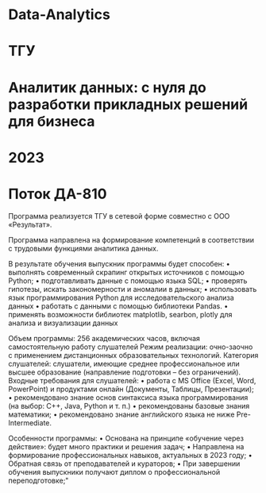 # Data-Analytics
# ТГУ
# Аналитик данных: с нуля до разработки прикладных решений для бизнеса
# 2023
# Поток ДА-810

Программа реализуется ТГУ в сетевой форме совместно с ООО «Результат».

Программа направлена на формирование компетенций в соответствии с трудовыми функциями аналитика данных.

В результате обучения выпускник программы будет способен:
• выполнять современный скрапинг открытых источников с помощью Python;
• подготавливать данные с помощью языка SQL;
• проверять гипотезы, искать закономерности и аномалии в данных;
• использовать язык программирования Python для исследовательского анализа данных
• работать с данными с помощью библиотеки Pandas.
• применять возможности библиотек matplotlib, searbon, plotly для анализа и визуализации данных

Объем программы: 256 академических часов, включая самостоятельную работу слушателей
Режим реализации: очно-заочно с применением дистанционных образовательных технологий.
Категория слушателей: слушатели, имеющие среднее профессиональное или высшее образование (направление подготовки – без ограничений).
Входные требования для слушателей:
• работа с MS Office (Excel, Word, PowerPoint) и продуктами онлайн (Документы, Таблицы, Презентации);
• рекомендовано знание основ синтаксиса языка программирования (на выбор: С++, Java, Python и т. п.)
• рекомендованы базовые знания математики;
• рекомендовано знание английского языка не ниже Pre-Intermediate.

Особенности программы:
• Основана на принципе «обучение через действие»: будет много практики и решения задач;
• Направлена на формирование профессиональных навыков, актуальных в 2023 году;
• Обратная связь от преподавателей и кураторов;
• При завершении обучения выпускники получают диплом о профессиональной переподготовке;"
